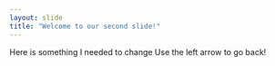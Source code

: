 ```yaml
---
layout: slide
title: "Welcome to our second slide!"
---
```

Here is something I needed to change
Use the left arrow to go back!
